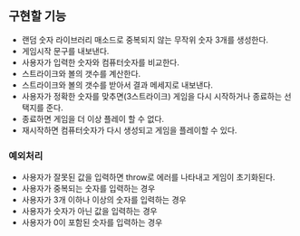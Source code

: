 ## 구현할 기능

- 랜덤 숫자 라이브러리 매소드로 중복되지 않는 무작위 숫자 3개를 생성한다.
- 게임시작 문구를 내보낸다.
- 사용자가 입력한 숫자와 컴퓨터숫자를 비교한다.
- 스트라이크와 볼의 갯수를 계산한다.
- 스트라이크와 볼의 갯수를 받아서 결과 메세지로 내보낸다.
- 사용자가 정확한 숫자를 맞추면(3스트라이크) 게임을 다시 시작하거나 종료하는 선택지를 준다.
- 종료하면 게임을 더 이상 플레이 할 수 없다.
- 재시작하면 컴퓨터숫자가 다시 생성되고 게임을 플레이할 수 있다.

### 예외처리

- 사용자가 잘못된 값을 입력하면 throw로 에러를 나타내고 게임이 초기화된다.
- 사용자가 중복되는 숫자를 입력하는 경우
- 사용자가 3개 이하나 이상의 숫자를 입력하는 경우
- 사용자가 숫자가 아닌 값을 입력하는 경우
- 사용자가 0이 포함된 숫자를 입력하는 경우
